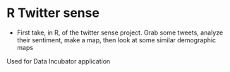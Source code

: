 # R Twitter sense
* First take, in R, of the twitter sense project.
Grab some tweets, analyze their sentiment, make a map, then look at some similar demographic maps


Used for Data Incubator application

